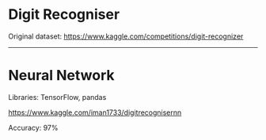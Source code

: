 # Digit Recogniser

Original dataset: https://www.kaggle.com/competitions/digit-recognizer

--------

# Neural Network

Libraries: TensorFlow, pandas

https://www.kaggle.com/iman1733/digitrecognisernn

Accuracy: 97%
